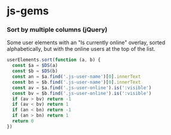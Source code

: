 # js-gems

### Sort by multiple columns (jQuery)
Some user elements with an "Is currently online" overlay, sorted alphabetically, but with the online users at the top of the list.
```javascript
userElements.sort(function (a, b) {
  const $a = $DS(a)
  const $b = $DS(b)
  const an = $a.find('.js-user-name')[0].innerText
  const bn = $b.find('.js-user-name')[0].innerText
  const av = $a.find('.js-user-online').is(':visible')
  const bv = $b.find('.js-user-online').is(':visible')
  if (av > bv) return -1
  if (av < bv) return 1
  if (an < bn) return -1
  if (an > bn) return 1
  return 0
})
```
